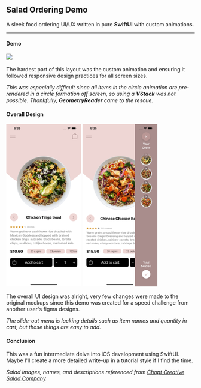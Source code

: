 ## Salad Ordering Demo

A sleek food ordering UI/UX written in pure **SwiftUI** with custom animations.
***

#### Demo

<img src="Image/saladDemo.gif" width="200"><br>

The hardest part of this layout was the custom animation and ensuring it followed responsive design practices for all screen sizes.<br>

*This was especially difficult since all items in the circle animation are pre-rendered in a circle formation off screen, so using a **VStack** was not possible. Thankfully, **GeometryReader** came to the rescue.*<br>

#### Overall Design
<img src="Image/homeView.png" width="200"> <img src="Image/cartView.png" width="200"><br>

The overall UI design was alright, very few changes were made to the original mockups since this demo was created for a speed challenge from another user's figma designs. <br>

*The slide-out menu is lacking details such as item names and quantity in cart, but those things are easy to add.*<br>

#### Conclusion

This was a fun intermediate delve into iOS development using SwiftUI. Maybe I'll create a more detailed write-up in a tutorial style if I find the time.<br>

*Salad images, names, and descriptions referenced from [Chopt Creative Salad Company](https://www.choptsalad.com/)*

